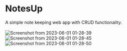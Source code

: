 # NotesUp
A simple note keeping web app with CRUD functionality. 
<br>
<br>
![Screenshot from 2023-06-01 01-28-39](https://github.com/notslok/NotesUp/assets/53101134/28515139-965a-4e2f-950f-6e33439131f5)
![Screenshot from 2023-06-01 01-28-45](https://github.com/notslok/NotesUp/assets/53101134/2df1c1b8-2b73-4d45-88d5-e114ddc1abcc)
![Screenshot from 2023-06-01 01-28-50](https://github.com/notslok/NotesUp/assets/53101134/ffa4b8f4-f853-47cb-92a3-0552da547e21)

